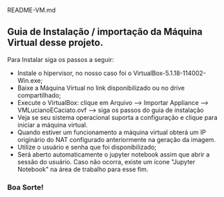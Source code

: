 README-VM.md

## Guia de Instalação / importação da Máquina Virtual desse projeto.

Para Instalar siga os passos a seguir:
- Instale o hipervisor, no nosso caso foi o VirtualBox-5.1.18-114002-Win.exe;
- Baixe a Máquina Virtual no link disponibilizado ou no drive compartilhado;
- Execute o VirtualBox: clique em Arquivo --> Importar Appliance --> VMLucianoECaciato.ovf --> siga os passos do guia de instalação
- Veja se seu sistema operacional suporta a configuração e clique para iniciar a máquina virtual.
- Quando estiver um funcionamento a máquina virtual obterá um IP originário do NAT configurado anteriormente na geração da imagem. 
- Utilize o usuário e senha que foi disponibilizado;
- Será aberto automaticamente o jupyter notebook assim que abrir a sessão do usuário. Caso não ocorra, existe um ícone "Jupyter Notebook" na área de trabalho para esse fim.
### Boa Sorte!
